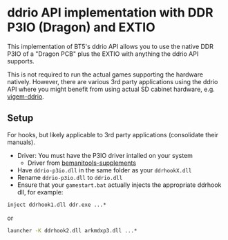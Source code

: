 # ddrio API implementation with DDR P3IO (Dragon) and EXTIO

This implementation of BT5's ddrio API allows you to use the native DDR P3IO
of a "Dragon PCB" plus the EXTIO with anything the ddrio API supports.

This is not required to run the actual games supporting the hardware natively.
However, there are various 3rd party applications using the ddrio API where you
might benefit from using actual SD cabinet hardware, e.g.
[vigem-ddrio](../vigem/README.md).

## Setup

For hooks, but likely applicable to 3rd party applications (consolidate their
manuals).

* Driver: You must have the P3IO driver intalled on your system
  * Driver from [bemanitools-supplements](https://github.com/djhackersdev/bemanitools-supplement/blob/master/ddr/p3io/README.md)
* Have `ddrio-p3io.dll` in the same folder as your `ddrhookX.dll`
* Rename `ddrio-p3io.dll` to `ddrio.dll`
* Ensure that your `gamestart.bat` actually injects the appropriate ddrhook dll, for example:
```bat
inject ddrhook1.dll ddr.exe ...*
```
or
```bat
launcher -K ddrhook2.dll arkmdxp3.dll ...*
```
